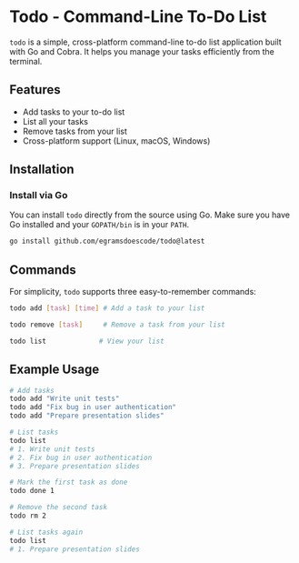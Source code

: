 # Todo - Command-Line To-Do List

`todo` is a simple, cross-platform command-line to-do list application built with Go and Cobra. It helps you manage your tasks efficiently from the terminal.

## Features

- Add tasks to your to-do list
- List all your tasks
- Remove tasks from your list
- Cross-platform support (Linux, macOS, Windows)

## Installation

### Install via Go

You can install `todo` directly from the source using Go. Make sure you have Go installed and your `GOPATH/bin` is in your `PATH`.

```bash
go install github.com/egramsdoescode/todo@latest
```

## Commands
For simplicity, `todo` supports three easy-to-remember commands:

```bash
todo add [task] [time] # Add a task to your list
```
```bash
todo remove [task]     # Remove a task from your list
```
```bash
todo list             # View your list 
```

## Example Usage
```bash
# Add tasks
todo add "Write unit tests"
todo add "Fix bug in user authentication"
todo add "Prepare presentation slides"

# List tasks
todo list
# 1. Write unit tests
# 2. Fix bug in user authentication
# 3. Prepare presentation slides

# Mark the first task as done
todo done 1

# Remove the second task
todo rm 2

# List tasks again
todo list
# 1. Prepare presentation slides
```

